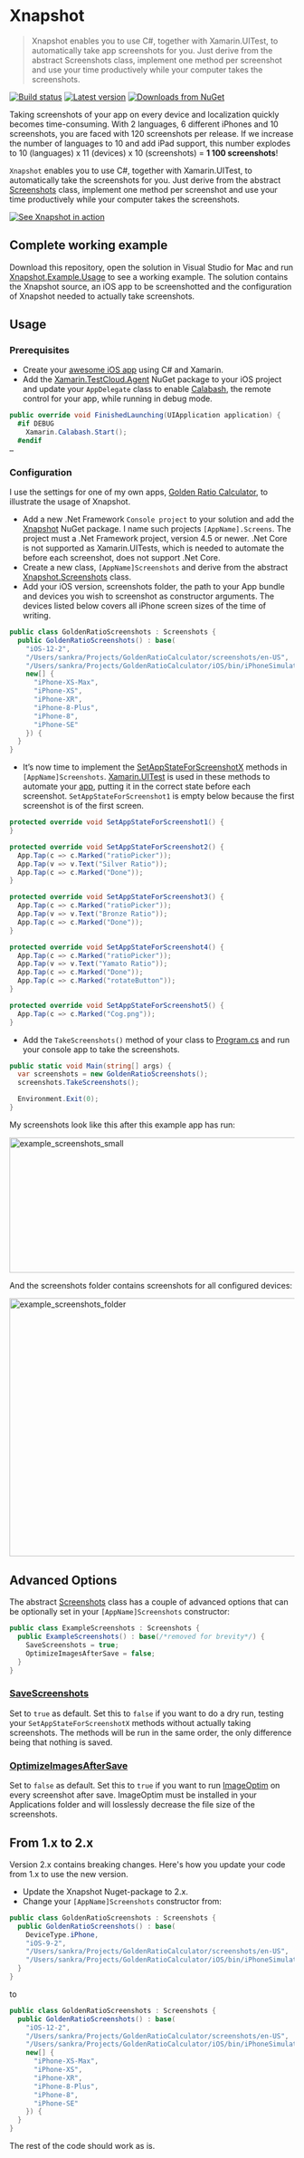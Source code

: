 # Xnapshot

> Xnapshot enables you to use C#, together with Xamarin.UITest, to automatically take app screenshots for you. Just derive from the abstract Screenshots class, implement one method per screenshot and use your time productively while your computer takes the screenshots.

[![Build status](https://ci.appveyor.com/api/projects/status/tkls3ydfbu9lcmqu?svg=true)](https://ci.appveyor.com/project/Sankra/xnapshot) [![Latest version](https://img.shields.io/nuget/v/Xnapshot.svg)](https://www.nuget.org/packages/Xnapshot/) [![Downloads from NuGet](https://img.shields.io/nuget/dt/Xnapshot.svg)](https://www.nuget.org/packages/Xnapshot/)

Taking screenshots of your app on every device and localization quickly becomes time-consuming. With 2 languages, 6 different iPhones and 10 screenshots, you are faced with 120 screenshots per release. If we increase the number of languages to 10 and add iPad support, this number explodes to 10 (languages) x 11 (devices) x 10 (screenshots) = **1 100 screenshots**!

`Xnapshot` enables you to use C#, together with Xamarin.UITest, to automatically take the screenshots for you. Just derive from the abstract [Screenshots](https://github.com/Sankra/Xnapshot/blob/master/Xnapshot/Screenshots.cs#L49) class, implement one method per screenshot and use your time productively while your computer takes the screenshots.

[![See Xnapshot in action](https://hjerpbakk.com/img/Xnapshot/xnapshot-youtube.png)](https://www.youtube.com/watch?v=cAVcWUZBLSo)

## Complete working example

Download this repository, open the solution in Visual Studio for Mac and run [Xnapshot.Example.Usage](https://github.com/Sankra/Xnapshot/blob/master/Xnapshot.Example.Usage/Program.cs) to see a working example. The solution contains the Xnapshot source, an iOS app to be screenshotted and the configuration of Xnapshot needed to actually take screenshots.

## Usage

### Prerequisites

- Create your [awesome iOS app](https://itunes.apple.com/no/app/id953899091?at=11l5UV&ct=website) using C# and Xamarin.
- Add the [Xamarin.TestCloud.Agent](https://www.nuget.org/packages/Xamarin.TestCloud.Agent/) NuGet package to your iOS project and update your `AppDelegate` class to enable [Calabash](https://github.com/calabash), the remote control for your app, while running in debug mode.

```cs
public override void FinishedLaunching(UIApplication application) {
  #if DEBUG
    Xamarin.Calabash.Start();
  #endif
…
```

### Configuration

I use the settings for one of my own apps, [Golden Ratio Calculator](https://itunes.apple.com/no/app/id953899091?at=11l5UV&ct=website), to illustrate the usage of Xnapshot.

- Add a new .Net Framework `Console project` to your solution and add the [Xnapshot](https://www.nuget.org/packages/Xnapshot/) NuGet package. I name such projects `[AppName].Screens`. The project must a .Net Framework project, version 4.5 or newer. .Net Core is not supported as Xamarin.UITests, which is needed to automate the before each screenshot, does not support .Net Core.
- Create a new class, `[AppName]Screenshots` and derive from the abstract [Xnapshot.Screenshots](https://github.com/Sankra/Xnapshot/blob/master/Xnapshot/Screenshots.cs#L49) class.
- Add your iOS version, screenshots folder, the path to your App bundle and devices you wish to screenshot as constructor arguments. The devices listed below covers all iPhone screen sizes of the time of writing.

```cs
public class GoldenRatioScreenshots : Screenshots {
  public GoldenRatioScreenshots() : base(
    "iOS-12-2",
    "/Users/sankra/Projects/GoldenRatioCalculator/screenshots/en-US",
    "/Users/sankra/Projects/GoldenRatioCalculator/iOS/bin/iPhoneSimulator/Debug/GoldenRatioCalculatoriOS.app",
    new[] {
      "iPhone-XS-Max",
      "iPhone-XS",
      "iPhone-XR",
      "iPhone-8-Plus",
      "iPhone-8",
      "iPhone-SE"
    }) {
  }
}
```

- It’s now time to implement the [SetAppStateForScreenshotX](https://github.com/Sankra/Xnapshot/blob/master/Xnapshot/Screenshots.cs#L124) methods in `[AppName]Screenshots`. [Xamarin.UITest](https://docs.microsoft.com/en-us/appcenter/test-cloud/uitest/) is used in these methods to automate your [app](https://github.com/Sankra/Xnapshot/blob/master/Xnapshot.Example.Usage/ExampleScreenshots.cs#L24), putting it in the correct state before each screenshot. `SetAppStateForScreenshot1` is empty below because the first screenshot is of the first screen.

```cs
protected override void SetAppStateForScreenshot1() {
}

protected override void SetAppStateForScreenshot2() {
  App.Tap(c => c.Marked("ratioPicker"));
  App.Tap(v => v.Text("Silver Ratio"));
  App.Tap(c => c.Marked("Done"));
}

protected override void SetAppStateForScreenshot3() {
  App.Tap(c => c.Marked("ratioPicker"));
  App.Tap(v => v.Text("Bronze Ratio"));
  App.Tap(c => c.Marked("Done"));
}

protected override void SetAppStateForScreenshot4() {
  App.Tap(c => c.Marked("ratioPicker"));
  App.Tap(v => v.Text("Yamato Ratio"));
  App.Tap(c => c.Marked("Done"));
  App.Tap(c => c.Marked("rotateButton"));
}

protected override void SetAppStateForScreenshot5() {
  App.Tap(c => c.Marked("Cog.png"));
}
```

- Add the `TakeScreenshots()` method of your class to [Program.cs](https://github.com/Sankra/Xnapshot/blob/master/Xnapshot.Example.Usage/Program.cs#L7) and run your console app to take the screenshots.

```cs
public static void Main(string[] args) {
  var screenshots = new GoldenRatioScreenshots();
  screenshots.TakeScreenshots();

  Environment.Exit(0);
}
```

My screenshots look like this after this example app has run:

<img src="https://hjerpbakk.com/img/Xnapshot/2example_screenshots_small.png" alt="example_screenshots_small" width="651.0" height="239.5">

And the screenshots folder contains screenshots for all configured devices:

<img src="https://hjerpbakk.com/img/Xnapshot/0example_screenshots_folder.png" alt="example_screenshots_folder" width="676.0" height="456.0">

## Advanced Options

The abstract [Screenshots](https://github.com/Sankra/Xnapshot/blob/master/Xnapshot/Screenshots.cs) class has a couple of advanced options that can be optionally set in your `[AppName]Screenshots` constructor:

```cs
public class ExampleScreenshots : Screenshots {
  public ExampleScreenshots() : base(/*removed for brevity*/) {
    SaveScreenshots = true;
    OptimizeImagesAfterSave = false;
  }
}
```

### [SaveScreenshots](https://github.com/Sankra/Xnapshot/blob/master/Xnapshot.Example.Usage/ExampleScreenshots.cs#L18)

Set to `true` as default. Set this to `false` if you want to do a dry run, testing your `SetAppStateForScreenshotX` methods without actually taking screenshots. The methods will be run in the same order, the only difference being that nothing is saved.

### [OptimizeImagesAfterSave](https://github.com/Sankra/Xnapshot/blob/master/Xnapshot.Example.Usage/ExampleScreenshots.cs#L21)

Set to `false` as default. Set this to `true` if you want to run   [ImageOptim](https://imageoptim.com) on every screenshot after save. ImageOptim must be installed in your Applications folder and will losslessly decrease the file size of the screenshots.

## From 1.x to 2.x

Version 2.x contains breaking changes. Here's how you update your code from 1.x to use the new version.

- Update the Xnapshot Nuget-package to 2.x.
- Change your `[AppName]Screenshots` constructor from:

```cs
public class GoldenRatioScreenshots : Screenshots {
  public GoldenRatioScreenshots() : base(
    DeviceType.iPhone,
    "iOS-9-2",
    "/Users/sankra/Projects/GoldenRatioCalculator/screenshots/en-US",
    "/Users/sankra/Projects/GoldenRatioCalculator/iOS/bin/iPhoneSimulator/Debug/GoldenRatioCalculatoriOS.app") {
  }
}
```

to

```cs
public class GoldenRatioScreenshots : Screenshots {
  public GoldenRatioScreenshots() : base(
    "iOS-12-2",
    "/Users/sankra/Projects/GoldenRatioCalculator/screenshots/en-US",
    "/Users/sankra/Projects/GoldenRatioCalculator/iOS/bin/iPhoneSimulator/Debug/GoldenRatioCalculatoriOS.app",
    new[] {
      "iPhone-XS-Max",
      "iPhone-XS",
      "iPhone-XR",
      "iPhone-8-Plus",
      "iPhone-8",
      "iPhone-SE"
    }) {
  }
}
```

The rest of the code should work as is.
